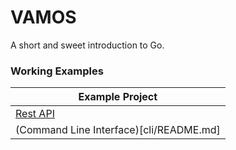 # VAMOS

A short and sweet introduction to Go.

### Working Examples

| Example Project                         |
| --------------------------------------- |
| [Rest API](rest-api/README.md)          |
| (Command Line Interface)[cli/README.md] |